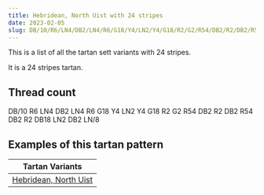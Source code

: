 ```yaml
---
title: Hebridean, North Uist with 24 stripes
date: 2023-02-05
slug: DB/10/R6/LN4/DB2/LN4/R6/G18/Y4/LN2/Y4/G18/R2/G2/R54/DB2/R2/DB2/R54/DB2/R2/DB18/LN2/DB2/LN/8
---
```

This is a list of all the tartan sett variants with 24 stripes.

It is a 24 stripes tartan.


## Thread count
DB/10 R6 LN4 DB2 LN4 R6 G18 Y4 LN2 Y4 G18 R2 G2 R54 DB2 R2 DB2 R54 DB2 R2 DB18 LN2 DB2 LN/8

## Examples of this tartan pattern

| Tartan Variants |
|---------------|
| [Hebridean, North Uist](/variants/db/10/r6/ln4/db2/ln4/r6/g18/y4/ln2/y4/g18/r2/g2/r54/db2/r2/db2/r54/db2/r2/db18/ln2/db2/ln/8-db000050-g008000-lne0e0e0-rc00000-yf0c000)||
